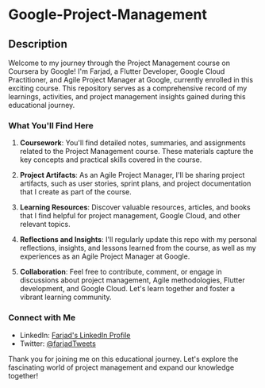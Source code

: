 # Google-Project-Management

## Description

Welcome to my journey through the Project Management course on Coursera by Google! I'm Farjad, a Flutter Developer, Google Cloud Practitioner, and Agile Project Manager at Google, currently enrolled in this exciting course. This repository serves as a comprehensive record of my learnings, activities, and project management insights gained during this educational journey.

### What You'll Find Here

1. **Coursework**: You'll find detailed notes, summaries, and assignments related to the Project Management course. These materials capture the key concepts and practical skills covered in the course.

2. **Project Artifacts**: As an Agile Project Manager, I'll be sharing project artifacts, such as user stories, sprint plans, and project documentation that I create as part of the course.

3. **Learning Resources**: Discover valuable resources, articles, and books that I find helpful for project management, Google Cloud, and other relevant topics.

4. **Reflections and Insights**: I'll regularly update this repo with my personal reflections, insights, and lessons learned from the course, as well as my experiences as an Agile Project Manager at Google.

5. **Collaboration**: Feel free to contribute, comment, or engage in discussions about project management, Agile methodologies, Flutter development, and Google Cloud. Let's learn together and foster a vibrant learning community.

### Connect with Me

- LinkedIn: [Farjad's LinkedIn Profile](https://www.linkedin.com/in/farjad-waseem-42836022b/)
- Twitter: [@farjadTweets](https://twitter.com/Farjad71879189)

Thank you for joining me on this educational journey. Let's explore the fascinating world of project management and expand our knowledge together!

